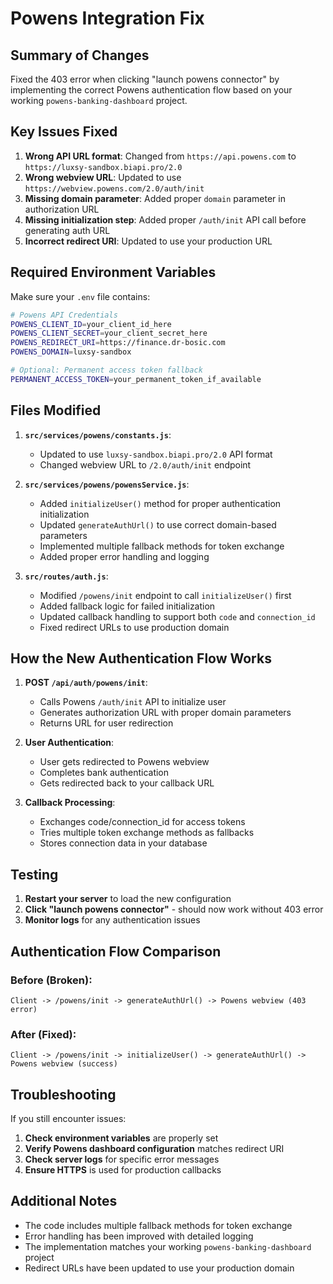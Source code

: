 # Powens Integration Fix

## Summary of Changes

Fixed the 403 error when clicking "launch powens connector" by implementing the correct Powens authentication flow based on your working `powens-banking-dashboard` project.

## Key Issues Fixed

1. **Wrong API URL format**: Changed from `https://api.powens.com` to `https://luxsy-sandbox.biapi.pro/2.0`
2. **Wrong webview URL**: Updated to use `https://webview.powens.com/2.0/auth/init`
3. **Missing domain parameter**: Added proper `domain` parameter in authorization URL
4. **Missing initialization step**: Added proper `/auth/init` API call before generating auth URL
5. **Incorrect redirect URI**: Updated to use your production URL

## Required Environment Variables

Make sure your `.env` file contains:

```bash
# Powens API Credentials
POWENS_CLIENT_ID=your_client_id_here
POWENS_CLIENT_SECRET=your_client_secret_here
POWENS_REDIRECT_URI=https://finance.dr-bosic.com
POWENS_DOMAIN=luxsy-sandbox

# Optional: Permanent access token fallback
PERMANENT_ACCESS_TOKEN=your_permanent_token_if_available
```

## Files Modified

1. **`src/services/powens/constants.js`**:
   - Updated to use `luxsy-sandbox.biapi.pro/2.0` API format
   - Changed webview URL to `/2.0/auth/init` endpoint

2. **`src/services/powens/powensService.js`**:
   - Added `initializeUser()` method for proper authentication initialization
   - Updated `generateAuthUrl()` to use correct domain-based parameters
   - Implemented multiple fallback methods for token exchange
   - Added proper error handling and logging

3. **`src/routes/auth.js`**:
   - Modified `/powens/init` endpoint to call `initializeUser()` first
   - Added fallback logic for failed initialization
   - Updated callback handling to support both `code` and `connection_id`
   - Fixed redirect URLs to use production domain

## How the New Authentication Flow Works

1. **POST `/api/auth/powens/init`**:
   - Calls Powens `/auth/init` API to initialize user
   - Generates authorization URL with proper domain parameters
   - Returns URL for user redirection

2. **User Authentication**:
   - User gets redirected to Powens webview
   - Completes bank authentication
   - Gets redirected back to your callback URL

3. **Callback Processing**:
   - Exchanges code/connection_id for access tokens
   - Tries multiple token exchange methods as fallbacks
   - Stores connection data in your database

## Testing

1. **Restart your server** to load the new configuration
2. **Click "launch powens connector"** - should now work without 403 error
3. **Monitor logs** for any authentication issues

## Authentication Flow Comparison

### Before (Broken):
```
Client -> /powens/init -> generateAuthUrl() -> Powens webview (403 error)
```

### After (Fixed):
```
Client -> /powens/init -> initializeUser() -> generateAuthUrl() -> Powens webview (success)
```

## Troubleshooting

If you still encounter issues:

1. **Check environment variables** are properly set
2. **Verify Powens dashboard configuration** matches redirect URI
3. **Check server logs** for specific error messages
4. **Ensure HTTPS** is used for production callbacks

## Additional Notes

- The code includes multiple fallback methods for token exchange
- Error handling has been improved with detailed logging
- The implementation matches your working `powens-banking-dashboard` project
- Redirect URLs have been updated to use your production domain
